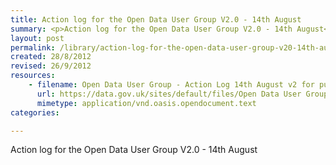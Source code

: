 ```yaml
---
title: Action log for the Open Data User Group V2.0 - 14th August
summary: <p>Action log for the Open Data User Group V2.0 - 14th August</p>
layout: post
permalink: /library/action-log-for-the-open-data-user-group-v20-14th-august
created: 28/8/2012
revised: 26/9/2012
resources:
    - filename: Open Data User Group - Action Log 14th August v2 for publication_10.odt
      url: https://data.gov.uk/sites/default/files/Open Data User Group - Action Log 14th August v2 for publication_10.odt
      mimetype: application/vnd.oasis.opendocument.text
categories:

---
```


<p>Action log for the Open Data User Group V2.0 - 14th August</p>
